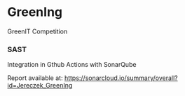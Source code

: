 # GreenIng
GreenIT Competition


### SAST
Integration in Gthub Actions with SonarQube


Report available at:
https://sonarcloud.io/summary/overall?id=Jereczek_GreenIng
